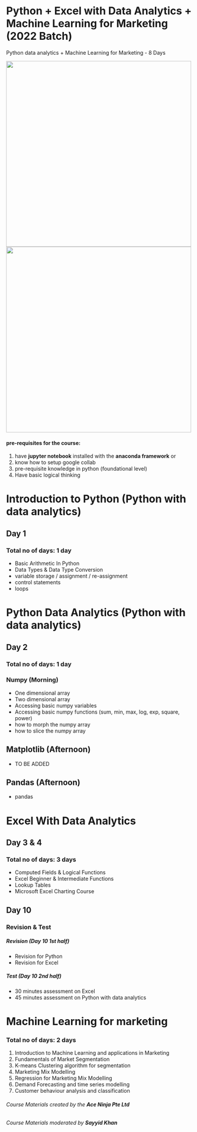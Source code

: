 # Python + Excel with Data Analytics + Machine Learning for Marketing (2022 Batch)
Python data analytics + Machine Learning for Marketing - 8 Days

<img src="https://user-images.githubusercontent.com/22993048/124384235-dfd6c700-dd02-11eb-9949-63a4fe90fe8c.png" width=500 >
<img src="https://user-images.githubusercontent.com/22993048/124384254-f4b35a80-dd02-11eb-85b9-4c60b65b6ffc.png" width=500 >


#### pre-requisites for the course:
1. have **jupyter notebook** installed with the **anaconda framework** or
2. know how to setup google collab
3. pre-requisite knowledge in python (foundational level)
4. Have basic logical thinking


# Introduction to Python (Python with data analytics)
## Day 1
### Total no of days: 1 day
- Basic Arithmetic In Python
- Data Types & Data Type Conversion
- variable storage / assignment / re-assignment
- control statements
- loops

# Python Data Analytics (Python with data analytics)
## Day 2
### Total no of days: 1 day

### Numpy (Morning)
- One dimensional array
- Two dimensional array
- Accessing basic numpy variables
- Accessing basic numpy functions (sum, min, max, log, exp, square, power)
- how to morph the numpy array
- how to slice the numpy array

## Matplotlib (Afternoon)
- TO BE ADDED

## Pandas (Afternoon)
- pandas

# Excel With Data Analytics
## Day 3 & 4
### Total no of days: 3 days
- Computed Fields & Logical Functions
- Excel Beginner & Intermediate Functions
- Lookup Tables
- Microsoft Excel Charting Course

## Day 10
### Revision & Test

##### Revision (Day 10 1st half)

-	Revision for Python
-	Revision for Excel

##### Test (Day 10 2nd half)
-	30 minutes assessment on Excel
-	45 minutes assessment on Python with data analytics


# Machine Learning for marketing
### Total no of days: 2 days
1. Introduction to Machine Learning and applications in Marketing
2. Fundamentals of Market Segmentation
3. K-means Clustering algorithm for segmentation
4. Marketing Mix Modelling
5. Regression for Marketing Mix Modelling
6. Demand Forecasting and time series modelling
7. Customer behaviour analysis and classification

###### Course Materials created by the **Ace Ninja Pte Ltd**
###### Course Materials moderated by **Sayyid Khan**
